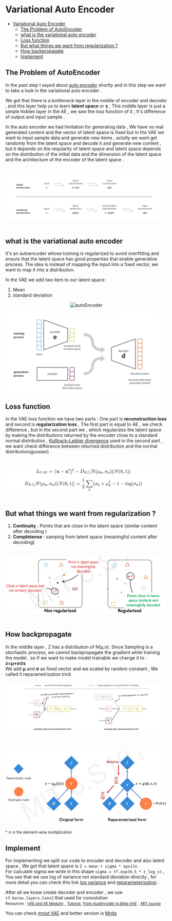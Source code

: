 # Variational Auto Encoder

- [Variational Auto Encoder](#variational-auto-encoder)
  - [The Problem of AutoEncoder](#the-problem-of-autoencoder)
  - [what is the variational auto encoder](#what-is-the-variational-auto-encoder)
  - [Loss function](#loss-function)
  - [But what things we want from regularization ?](#but-what-things-we-want-from-regularization-)
  - [How backpropagate](#how-backpropagate)
  - [Implement](#implement)

## The Problem of AutoEncoder

In the past step I sayed about [auto encoder](https://github.com/tmohammad78/deep-learning-projects/tree/main/deep_auto_encoder) shortly and in this step we want to take a look in the variational auto encoder .

We got that there is a bottleneck layer in the middle of encoder and decoder , and this layer help us to learn **latent space** or **z** , This middle layer is just a simple hidden layer in the AE , we saw the loss function of it , It's difference of output and input sample .

In the auto encoder we had limitation for generating data , We have no real generated content and the vector of latent space is fixed but in the VAE we want to input sample data and generate new items , actully we want get randomly from the latent space and decode it and generate new content , but it depends on the reqularity of latent space and latent space depends on the distribution of the initial data and the dimension of the latent space and the architecture of the encoder of the latent space .

<img style="padding:20px 0px"  src="VAE&AE.jpg" />

## what is the variational auto encoder

It's an autoencoder whose training is regularized to avoid overfitting and ensure that the latent space has good properties that enable generative process. The idea is instead of mapping the input into a fixed vector, we want to map it into a distribution.

In the VAE we add two item to our latent space:<br />
1) Mean <br />
2) standard deviation<br />

<p align="center">
<img src="https://lilianweng.github.io/lil-log/assets/images/vae-gaussian.png" alt="autoEncoder" width="600" height="300" />
</p>
<img src="VAE.jpg" />

## Loss function

In the VAE loss function we have two parts : One part is **reconstruction loss** and second is **regularization loss** , The first part is equal to AE , we check difference , but in the second part we , which regularizes the latent space by making the distributions returned by the encoder close to a standard normal distribution , [Kullback–Leibler divergence](https://en.wikipedia.org/wiki/Kullback%E2%80%93Leibler_divergence) used in the second part , we want check difference between returned distribution and the normal distribution(gussian) .

<img style="padding:20px 0px" src="Loss.jpg" />

## But what things we want from regularization ?

1) **Continuity** : Points that are close in the latent space (similar content after decoding )
2) **Completense** : samping from latent space (meaningful content after decoding)

<img style="padding:20px 0px" src="regularization.png" />

## How backpropagate
In the middle layer , Z has a distribution of N(μ,σ).
Since Sampling is a stochastic process, we cannot backpropagate the gradient while training the model . 
so if we want to make model trainable we change it to :
<br/> **z=μ+σ⊙ϵ** <br/>
We add **μ** and  **σ** as fixed vector and we scaled by random constant , We called it reparametrization trick
<img style="padding:20px 0px" src="reparameterized.jpg" />

<img style="padding:20px 0px" src="reparametrized2.jpg" />
 <br />
<small>* ⊙ is the element-wise multiplication.</small><br />


## Implement
For implementing we split our code to encoder and decoder 
and also latent space , We got that latent space is 
`Z = mean + sigma * epsilo` . <br />
For calculate sigma we write in this shape `sigma = tf.exp(0.5 * z_log_v)` , You see that we use log of variance not standard deviation directly , for more detail you can check this link [log variance](https://stats.stackexchange.com/questions/486203/why-we-learn-log-sigma2-in-vae-reparameterization-trick-instead-of-standar?newreg=b3630e5f1932420788dc2d1b6ff3ad43) and [reparameterization](https://towardsdatascience.com/reparameterization-trick-126062cfd3c3) .

 After all we know create decoder and encoder , we use `tf.keras.layers.Conv2` that used for convolution 
<br /><small>Resources :</small> [<small> VAE and AE Meduim</small>](https://towardsdatascience.com/understanding-variational-autoencoders-vaes-f70510919f73) , [<small>Tutorial</small>](https://sci2lab.github.io/ml_tutorial/autoencoder/#), [<small>From AuoEncoder to Beta-VAE</small>](https://lilianweng.github.io/lil-log/2018/08/12/from-autoencoder-to-beta-vae.html) , [<small>MIT course</small>](https://www.youtube.com/watch?v=BUNl0To1IVw&list=PLtBw6njQRU-rwp5__7C0oIVt26ZgjG9NI&index=4)

You can check [mnist VAE](https://github.com/tmohammad78/deep-learning-projects/blob/main/variational-autoencoder/mode.ipynb) and better version is [Mnits](https://github.com/tmohammad78/deep-learning-projects/blob/main/variational-autoencoder/mnist-vae.ipynb)